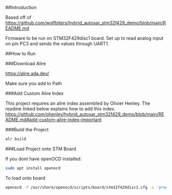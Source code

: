 ##Introduction

Based off of https://github.com/wolfbiters/hybrid_autosar_stm32f429_demo/blob/main/README.md

Firmware to be run on STM32F429disc1 board. Set up to read analog input on pin PC3 and sends the values through UART1.

##How to Run

###Download Alire

https://alire.ada.dev/

Make sure you add to Path

###Add Custom Alire Index

This project requires an alire index assembled by Olivier Henley.
The readme linked below explains how to add this index.
https://github.com/ohenley/hybrid_autosar_stm32f429_demo/blob/main/README.md#add-custom-alire-index-important

###Build the Project

   ```sh
   alr build
   ```

###Load Project onto STM Board

If you dont have openOCD installed:

   ```sh
   sudo apt install openocd
   ```

To load onto board

   ```sh
   openocd -f /usr/share/openocd/scripts/board/stm32f429disc1.cfg -c 'program bin/adc_standalone verify reset exit'
   ```